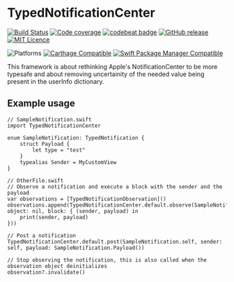 # TypedNotificationCenter

[![Build Status](https://github.com/Cyberbeni/TypedNotificationCenter/workflows/run_tests/badge.svg)](https://github.com/Cyberbeni/TypedNotificationCenter/actions) [![Code coverage](https://codecov.io/github/Cyberbeni/TypedNotificationCenter/coverage.svg?branch=master)](https://codecov.io/github/Cyberbeni/TypedNotificationCenter?branch=master) [![codebeat badge](https://codebeat.co/badges/a94b1565-4033-4efb-b60b-76ba952ff4ad)](https://codebeat.co/projects/github-com-cyberbeni-typednotificationcenter-master) [![GitHub release](https://img.shields.io/github/release/Cyberbeni/TypedNotificationCenter.svg)](https://GitHub.com/Cyberbeni/TypedNotificationCenter/releases/)
 [![MIT Licence](https://badges.frapsoft.com/os/mit/mit.svg?v=103)](https://opensource.org/licenses/mit-license.php)

 ![Platforms](https://img.shields.io/badge/platform-iOS%20%7C%20Linux%20%7C%20macOS%20%7C%20tvOS%20%7C%20watchOS-lightgrey) [![Carthage Compatible](https://img.shields.io/badge/Carthage-compatible-4BC51D.svg?style=flat)](https://github.com/Carthage/Carthage) [![Swift Package Manager Compatible](https://img.shields.io/badge/SwiftPM-compatible-4BC51D.svg?style=flat)](https://swift.org/package-manager/) 

This framework is about rethinking Apple's NotificationCenter to be more typesafe and about removing uncertainity of the needed value being present in the userInfo dictionary.

## Example usage

```
// SampleNotification.swift
import TypedNotificationCenter

enum SampleNotification: TypedNotification {
    struct Payload {
        let type = "test"
    }
    typealias Sender = MyCustomView
}
```

```
// OtherFile.swift
// Observe a notification and execute a block with the sender and the payload
var observations = [TypedNotificationObservation]()
observations.append(TypedNotificationCenter.default.observe(SampleNotification.self, object: nil, block: { (sender, payload) in
    print(sender, payload)
}))

// Post a notification
TypedNotificationCenter.default.post(SampleNotification.self, sender: self, payload: SampleNotification.Payload())

// Stop observing the notification, this is also called when the observation object deinitializes
observation?.invalidate()
```
